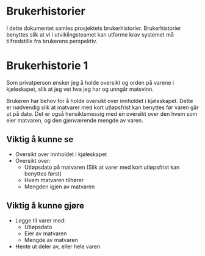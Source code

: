 Brukerhistorier
=
I dette dokumentet samles prosjektets brukerhistorier. Brukerhistorier benyttes slik at vi i utviklingsteamet kan utforme krav systemet må tilfredstille fra brukerens perspektiv.

Brukerhistorie 1
=
Som privatperson ønsker jeg å holde oversikt og orden på varene i kjøleskapet,
slik at jeg vet hva jeg har og unngår matsvinn.

Brukeren har behov for å holde oversikt over innholdet i kjøleskapet. Dette er nødvendig slik at matvarer med kort utløpsfrist kan benyttes før varen går ut på dato. Det er også hensiktsmessig med en oversikt over den hvem som eier matvaren, og den gjenværende mengde av varen.

Viktig å kunne se
-
- Oversikt over innholdet i kjøleskapet
- Oversikt over:
    - Utløpsdato på matvaren (Slik at varer med kort utløpsfrist kan benyttes først)
    - Hvem matvaren tilhører
    - Mengden igjen av matvaren

Viktig å kunne gjøre
-
- Legge til varer med:
    - Utløpsdato
    - Eier av matvaren
    - Mengde av matvaren
- Hente ut deler av, eller hele varen 
